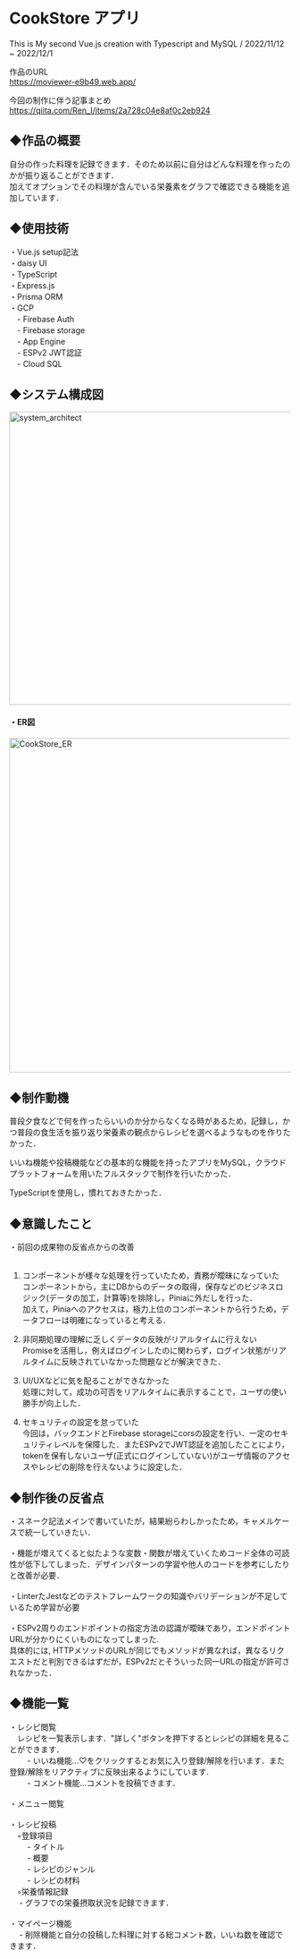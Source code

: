 # CookStore アプリ
This is My second Vue.js creation with Typescript and MySQL  /  2022/11/12 ~ 2022/12/1
  
作品のURL  
https://moviewer-e9b49.web.app/

今回の制作に伴う記事まとめ  
https://qiita.com/Ren_I/items/2a728c04e8af0c2eb924

## ◆作品の概要

自分の作った料理を記録できます．そのため以前に自分はどんな料理を作ったのかが振り返ることができます．  
加えてオプションでその料理が含んでいる栄養素をグラフで確認できる機能を追加しています．  

## ◆使用技術
・Vue.js setup記法  
・daisy UI  
・TypeScript  
・Express.js  
・Prisma ORM  
・GCP  
　- Firebase Auth  
　- Firebase storage  
　- App Engine  
　- ESPv2 JWT認証  
　- Cloud SQL  
 
 ## ◆システム構成図
<img width="524" alt="system_architect" src="https://user-images.githubusercontent.com/106209681/205901364-62dc77f8-eee7-4655-a52f-19d82a154e25.png">

#### ・ER図
<img width="598" alt="CookStore_ER" src="https://user-images.githubusercontent.com/106209681/205903382-d3164476-d98a-458a-8f9e-d9477160e01a.png">


## ◆制作動機

普段夕食などで何を作ったらいいのか分からなくなる時があるため，記録し，かつ普段の食生活を振り返り栄養素の観点からレシピを選べるようなものを作りたかった．

いいね機能や投稿機能などの基本的な機能を持ったアプリをMySQL，クラウドプラットフォームを用いたフルスタックで制作を行いたかった．  

TypeScriptを使用し，慣れておきたかった．

## ◆意識したこと

・前回の成果物の反省点からの改善<br /><br />
1. コンポーネントが様々な処理を行っていたため，責務が曖昧になっていた  
コンポーネントから，主にDBからのデータの取得，保存などのビジネスロジック(データの加工，計算等)を排除し，Piniaに外だしを行った．  
加えて，Piniaへのアクセスは，極力上位のコンポーネントから行うため，データフローは明確になっていると考える．

2. 非同期処理の理解に乏しくデータの反映がリアルタイムに行えない  
Promiseを活用し，例えばログインしたのに関わらず，ログイン状態がリアルタイムに反映されていなかった問題などが解決できた．

3. UI/UXなどに気を配ることができなかった  
処理に対して，成功の可否をリアルタイムに表示することで，ユーザの使い勝手が向上した．

4. セキュリティの設定を怠っていた  
今回は，バックエンドとFirebase storageにcorsの設定を行い．一定のセキュリティレベルを保障した．またESPv2でJWT認証を追加したことにより，tokenを保有しないユーザ(正式にログインしていない)がユーザ情報のアクセスやレシピの削除を行えないように設定した．

## ◆制作後の反省点
・スネーク記法メインで書いていたが，結果紛らわしかったため，キャメルケースで統一していきたい．<br /><br />
・機能が増えてくると似たような変数・関数が増えていくためコード全体の可読性が低下してしまった．デザインパターンの学習や他人のコードを参考にしたりと改善が必要．<br /><br />
・LinterたJestなどのテストフレームワークの知識やバリデーションが不足しているため学習が必要<br /><br />
・ESPv2周りのエンドポイントの指定方法の認識が曖昧であり，エンドポイントURLが分かりにくいものになってしまった.  
具体的には, HTTPメソッドのURLが同じでもメソッドが異なれば，異なるリクエストだと判別できるはずだが，ESPv2だとそういった同一URLの指定が許可されなかった．
 
## ◆機能一覧
・レシピ閲覧  
　レシピを一覧表示します．"詳しく"ボタンを押下するとレシピの詳細を見ることができます．  
　　 - いいね機能...♡をクリックするとお気に入り登録/解除を行います．また登録/解除をリアクティブに反映出来るようにしています.  
　　 - コメント機能...コメントを投稿できます．<br /><br /> 
・メニュー閲覧<br /><br /> 
・レシピ投稿   
　◦登録項目  
　　 - タイトル  
　　 - 概要  
　　 - レシピのジャンル  
　　 - レシピの材料  
　◦栄養情報記録  
　 - グラフでの栄養摂取状況を記録できます．<br /><br /> 
・マイページ機能  
　 - 削除機能と自分の投稿した料理に対する総コメント数，いいね数を確認できます．






